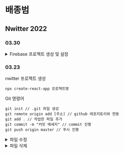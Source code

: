 # 배종범
## Nwitter 2022
### 03.30
<details>
<summary>Firebase 프로젝트 생성 및 설정</summary>

- firebase 사이트 
1. 프로젝트 이름 : nwitter /
2. 생성 시 체크하는 것들은 다 해제
3. 웹 앱으로 설정

- firebase 설치
```
npm install firebase
```

- src/firebase.js 생성 후 붙여넣기
```
// Import the functions you need from the SDKs you need
import { initializeApp } from "firebase/app";
// TODO: Add SDKs for Firebase products that you want to use
// https://firebase.google.com/docs/web/setup#available-libraries

...

// Initialize Firebase
const app = initializeApp(firebaseConfig);
```

- firebase Import 시키기
index.js
```
[Firebase 8버전 이하]
import firebase from 'firebase/app';
import 'firebase/auth';
import 'firebase/firestore';

[Firebase 9버전 이하]
import firebase from 'firebase/compat/app';
import 'firebase/compat/auth';
import 'firebase/compat/firestore';
```

- env 파일 환경 변수 설정
1. root 경로에서 .env 생성
2. firebase.js -> Config 내용 삽입
```
REACT_APP_API_KEY = ... 
REACT_APP_AUTH_DOMAIN = ... 
REACT_APP_PROJECT_ID = ...
REACT_APP_STORAGE_BUCKET = ... 
REACT_APP_MESSAGING_SENDER_ID = ... 
REACT_APP_APP_ID = ...
```
- gitignore에 .env 추가

- firebase.js에서 firebaseConfig의 value 값 env으로 변경
```
  apiKey: process.env.REACT_APP_API_KEY,
  ...
```

- src/routes 폴더 생성
```
Auth / EditProfile / Home / Profile JS 파일 생성
각 파일에 아래 내용 추가

const 파일명 = () => <span>파일명</span>

export default 파일명
```
- src/components 폴더 생성
App.js 파일 이동

- 뭐 설치
```
npm ???
```

- components/Router.js 생성
```
import { HashRouter as Router, Route, Swich } from "react-router-dom";

const AppRouter = () => {
    return (
        <Router>
            <Swich>
                <Route />
            </Swich>
        </Router>
    )
}

export default AppRouter
```

</details>

### 03.23
nwitter 프로젝트 생성
```
npx create-react-app 프로젝트명
```
Git 명령어
```
git init // .git 파일 생성
git remote origin add [주소] // github 레포지토리와 연동
git add . // 작업한 파일 추가
git commit -m "커밋 메세지" // commit 진행
git push origin master // 푸시 진행
```

<details>
<summary>파일 수정</summary>

- package.json
- index.js
-	App.js 
</details>

<details>
<summary>파일 삭제</summary>

App.css / App.test.js / index.css / logo.svg / reportWebVitals.js / setupTest.js 
</details>
	